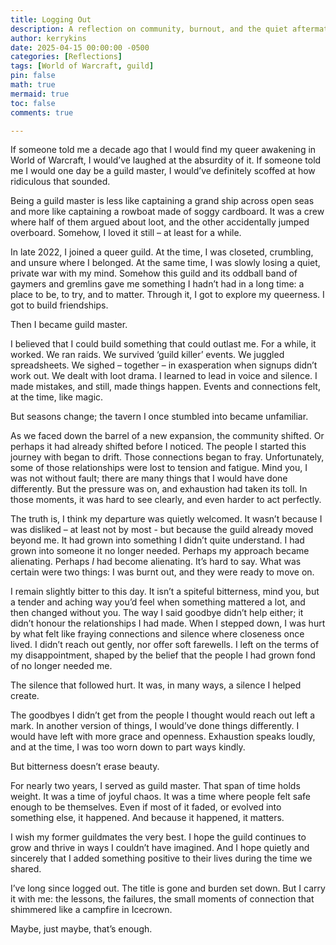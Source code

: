 ```yaml
---
title: Logging Out
description: A reflection on community, burnout, and the quiet aftermath of stepping down from guild leadership in World of Warcraft. 
author: kerrykins
date: 2025-04-15 00:00:00 -0500
categories: [Reflections]
tags: [World of Warcraft, guild]
pin: false
math: true
mermaid: true
toc: false
comments: true

---
```


If someone told me a decade ago that I would find my queer awakening in World of Warcraft, I would’ve laughed at the absurdity of it. If someone told me I would one day be a guild master, I would’ve definitely scoffed at how ridiculous that sounded. 

Being a guild master is less like captaining a grand ship across open seas and more like captaining a rowboat made of soggy cardboard. It was a crew where half of them argued about loot, and the other accidentally jumped overboard. Somehow, I loved it still – at least for a while. 

In late 2022, I joined a queer guild. At the time, I was closeted, crumbling, and unsure where I belonged. At the same time, I was slowly losing a quiet, private war with my mind. Somehow this guild and its oddball band of gaymers and gremlins gave me something I hadn’t had in a long time: a place to be, to try, and to matter. Through it, I got to explore my queerness. I got to build friendships. 

Then I became guild master. 

I believed that I could build something that could outlast me. For a while, it worked. We ran raids. We survived ‘guild killer’ events. We juggled spreadsheets. We sighed – together – in exasperation when signups didn’t work out. We dealt with loot drama. I learned to lead in voice and silence. I made mistakes, and still, made things happen. Events and connections felt, at the time, like magic. 

But seasons change; the tavern I once stumbled into became unfamiliar. 

As we faced down the barrel of a new expansion, the community shifted. Or perhaps it had already shifted before I noticed. The people I started this journey with began to drift. Those connections began to fray. Unfortunately, some of those relationships were lost to tension and fatigue. Mind you, I was not without fault; there are many things that I would have done differently. But the pressure was on, and exhaustion had taken its toll. In those moments, it was hard to see clearly, and even harder to act perfectly. 

The truth is, I think my departure was quietly welcomed. It wasn’t because I was disliked – at least not by most - but because the guild already moved beyond me. It had grown into something I didn’t quite understand. I had grown into someone it no longer needed. Perhaps my approach became alienating. Perhaps *I* had become alienating. It’s hard to say. What was certain were two things: I was burnt out, and they were ready to move on. 

I remain slightly bitter to this day. It isn’t a spiteful bitterness, mind you, but a tender and aching way you’d feel when something mattered a lot, and then changed without you. The way I said goodbye didn’t help either; it didn’t honour the relationships I had made. When I stepped down, I was hurt by what felt like fraying connections and silence where closeness once lived. I didn’t reach out gently, nor offer soft farewells. I left on the terms of my disappointment, shaped by the belief that the people I had grown fond of no longer needed me. 

The silence that followed hurt. It was, in many ways, a silence I helped create. 

The goodbyes I didn’t get from the people I thought would reach out left a mark. In another version of things, I would’ve done things differently. I would have left with more grace and openness. Exhaustion speaks loudly, and at the time, I was too worn down to part ways kindly. 

But bitterness doesn’t erase beauty.

For nearly two years, I served as guild master. That span of time holds weight. It was a time of joyful chaos. It was a time where people felt safe enough to be themselves. Even if most of it faded, or evolved into something else, it happened. And because it happened, it matters. 

I wish my former guildmates the very best. I hope the guild continues to grow and thrive in ways I couldn’t have imagined. And I hope quietly and sincerely that I added something positive to their lives during the time we shared.

I’ve long since logged out. The title is gone and burden set down. But I carry it with me: the lessons, the failures, the small moments of connection that shimmered like a campfire in Icecrown. 

Maybe, just maybe, that’s enough.

